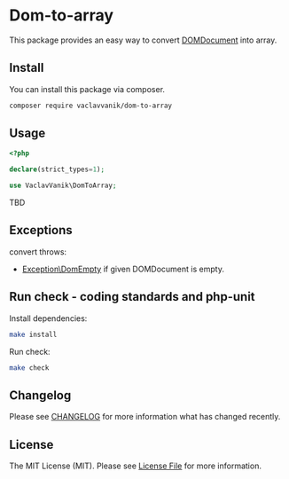 # Dom-to-array

This package provides an easy way to convert [DOMDocument](https://www.php.net/manual/en/class.domdocument.php) into array.

## Install

You can install this package via composer.

``` bash
composer require vaclavvanik/dom-to-array
```

## Usage

```php
<?php

declare(strict_types=1);

use VaclavVanik\DomToArray;


```

TBD

## Exceptions

convert throws:

- [Exception\DomEmpty](src/Exception/DomEmpty.php) if given DOMDocument is empty.

## Run check - coding standards and php-unit

Install dependencies:

```bash
make install
```

Run check:

```bash
make check
```

## Changelog

Please see [CHANGELOG](CHANGELOG.md) for more information what has changed recently.

## License

The MIT License (MIT). Please see [License File](LICENSE.md) for more information.
